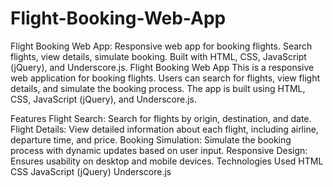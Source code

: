 # Flight-Booking-Web-App
Flight Booking Web App: Responsive web app for booking flights. Search flights, view details, simulate booking. Built with HTML, CSS, JavaScript (jQuery), and Underscore.js.
Flight Booking Web App
This is a responsive web application for booking flights. Users can search for flights, view flight details, and simulate the booking process. The app is built using HTML, CSS, JavaScript (jQuery), and Underscore.js.

Features
Flight Search: Search for flights by origin, destination, and date.
Flight Details: View detailed information about each flight, including airline, departure time, and price.
Booking Simulation: Simulate the booking process with dynamic updates based on user input.
Responsive Design: Ensures usability on desktop and mobile devices.
Technologies Used
HTML
CSS
JavaScript (jQuery)
Underscore.js
